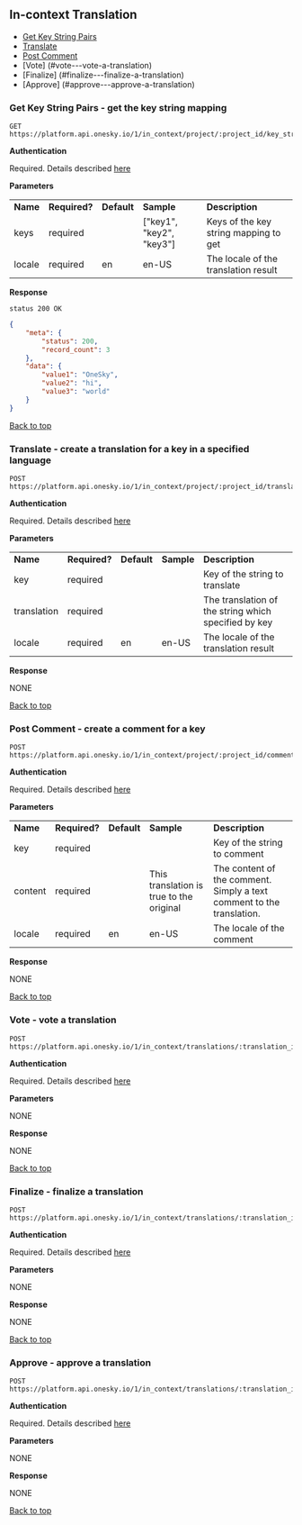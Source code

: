 ## In-context Translation
- [Get Key String Pairs](#get-key-string-pairs---get-the-key-string-mapping)
- [Translate](#translate---create-a-translation-for-a-key-in-a-specified-language)
- [Post Comment](#post-comment---create-a-comment-for-a-key)
- [Vote] (#vote---vote-a-translation)
- [Finalize] (#finalize---finalize-a-translation)
- [Approve] (#approve---approve-a-translation)


### Get Key String Pairs - get the key string mapping

    GET https://platform.api.onesky.io/1/in_context/project/:project_id/key_string_pairs

**Authentication**

Required. Details described [here](/README.md#authentication)

**Parameters**

<table>
    <tr>
        <td><strong>Name</strong></td>
        <td><strong>Required?</strong></td>
        <td><strong>Default</strong></td>
        <td><strong>Sample</strong></td>
        <td><strong>Description</strong></td>
    </tr>
    <tr>
        <td>keys</td>
        <td>required</td>
        <td></td>
        <td>["key1", "key2", "key3"]</td>
        <td>Keys of the key string mapping to get</td>
    </tr>
    <tr>
        <td>locale</td>
        <td>required</td>
        <td>en</td>
        <td>en-US</td>
        <td>The locale of the translation result</td>
    </tr>
</table>

**Response**

```
status 200 OK
```
``` json
{
    "meta": {
        "status": 200,
        "record_count": 3
    },
    "data": {
        "value1": "OneSky",
        "value2": "hi",
        "value3": "world"
    }
}
```

[Back to top](#in-context-translation)

### Translate - create a translation for a key in a specified language

    POST https://platform.api.onesky.io/1/in_context/project/:project_id/translate

**Authentication**

Required. Details described [here](/README.md#authentication)

**Parameters**

<table>
    <tr>
        <td><strong>Name</strong></td>
        <td><strong>Required?</strong></td>
        <td><strong>Default</strong></td>
        <td><strong>Sample</strong></td>
        <td><strong>Description</strong></td>
    </tr>
    <tr>
        <td>key</td>
        <td>required</td>
        <td></td>
        <td></td>
        <td>Key of the string to translate</td>
    </tr>
    <tr>
        <td>translation</td>
        <td>required</td>
        <td></td>
        <td></td>
        <td>The translation of the string which specified by key</td>
    </tr>
    <tr>
        <td>locale</td>
        <td>required</td>
        <td>en</td>
        <td>en-US</td>
        <td>The locale of the translation result</td>
    </tr>
</table>

**Response**

NONE

[Back to top](#in-context-translation)

### Post Comment - create a comment for a key

    POST https://platform.api.onesky.io/1/in_context/project/:project_id/comment

**Authentication**

Required. Details described [here](/README.md#authentication)

**Parameters**

<table>
    <tr>
        <td><strong>Name</strong></td>
        <td><strong>Required?</strong></td>
        <td><strong>Default</strong></td>
        <td><strong>Sample</strong></td>
        <td><strong>Description</strong></td>
    </tr>
    <tr>
        <td>key</td>
        <td>required</td>
        <td></td>
        <td></td>
        <td>Key of the string to comment</td>
    </tr>
    <tr>
        <td>content</td>
        <td>required</td>
        <td></td>
        <td>This translation is true to the original</td>
        <td>The content of the comment. Simply a text comment to the translation.</td>
    </tr>
    <tr>
        <td>locale</td>
        <td>required</td>
        <td>en</td>
        <td>en-US</td>
        <td>The locale of the comment</td>
    </tr>
</table>

**Response**

NONE

[Back to top](#in-context-translation)

### Vote - vote a translation

    POST https://platform.api.onesky.io/1/in_context/translations/:translation_id/vote

**Authentication**

Required. Details described [here](/README.md#authentication)

**Parameters**

NONE

**Response**

NONE

[Back to top](#in-context-translation)

### Finalize - finalize a translation

    POST https://platform.api.onesky.io/1/in_context/translations/:translation_id/finalize

**Authentication**

Required. Details described [here](/README.md#authentication)

**Parameters**

NONE

**Response**

NONE

[Back to top](#in-context-translation)

### Approve - approve a translation

    POST https://platform.api.onesky.io/1/in_context/translations/:translation_id/approve

**Authentication**

Required. Details described [here](/README.md#authentication)

**Parameters**

NONE

**Response**

NONE

[Back to top](#in-context-translation)
